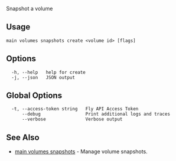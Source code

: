 Snapshot a volume


## Usage
~~~
main volumes snapshots create <volume id> [flags]
~~~

## Options

~~~
  -h, --help   help for create
  -j, --json   JSON output
~~~

## Global Options

~~~
  -t, --access-token string   Fly API Access Token
      --debug                 Print additional logs and traces
      --verbose               Verbose output
~~~

## See Also

* [main volumes snapshots](/docs/flyctl/main-volumes-snapshots/)	 - Manage volume snapshots.

